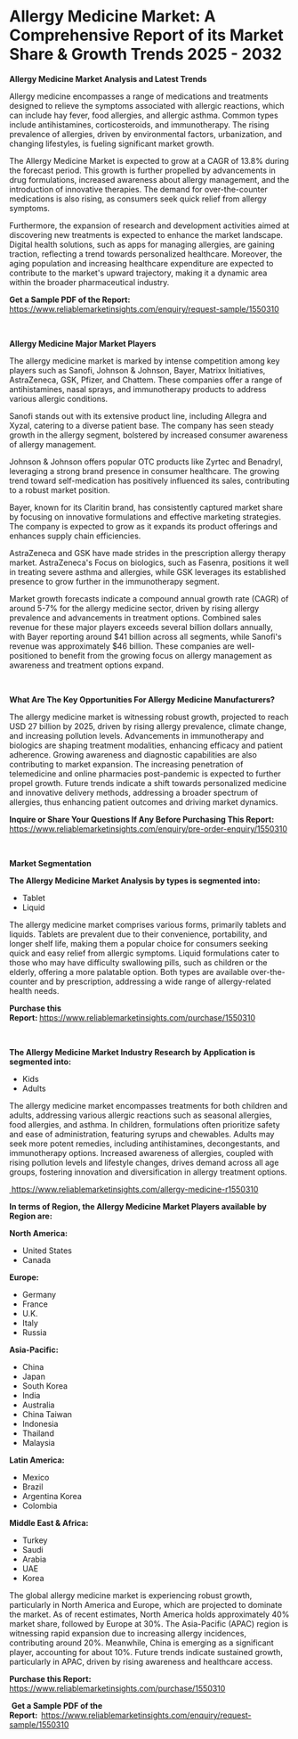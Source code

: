 <p><h1>Allergy Medicine Market: A Comprehensive Report of its Market Share & Growth Trends 2025 - 2032</h1></p><p><strong>Allergy Medicine Market Analysis and Latest Trends</strong></p>
<p><p>Allergy medicine encompasses a range of medications and treatments designed to relieve the symptoms associated with allergic reactions, which can include hay fever, food allergies, and allergic asthma. Common types include antihistamines, corticosteroids, and immunotherapy. The rising prevalence of allergies, driven by environmental factors, urbanization, and changing lifestyles, is fueling significant market growth.</p><p>The Allergy Medicine Market is expected to grow at a CAGR of 13.8% during the forecast period. This growth is further propelled by advancements in drug formulations, increased awareness about allergy management, and the introduction of innovative therapies. The demand for over-the-counter medications is also rising, as consumers seek quick relief from allergy symptoms. </p><p>Furthermore, the expansion of research and development activities aimed at discovering new treatments is expected to enhance the market landscape. Digital health solutions, such as apps for managing allergies, are gaining traction, reflecting a trend towards personalized healthcare. Moreover, the aging population and increasing healthcare expenditure are expected to contribute to the market's upward trajectory, making it a dynamic area within the broader pharmaceutical industry.</p></p>
<p><strong>Get a Sample PDF of the Report:&nbsp;</strong> <a href="https://www.reliablemarketinsights.com/enquiry/request-sample/1550310?utm_campaign=2643&utm_medium=2&utm_source=Github&utm_content=ia&utm_term=19042025&utm_id=allergy-medicine">https://www.reliablemarketinsights.com/enquiry/request-sample/1550310</a></p>
<p>&nbsp;</p>
<p><strong>Allergy Medicine Major Market Players</strong></p>
<p><p>The allergy medicine market is marked by intense competition among key players such as Sanofi, Johnson & Johnson, Bayer, Matrixx Initiatives, AstraZeneca, GSK, Pfizer, and Chattem. These companies offer a range of antihistamines, nasal sprays, and immunotherapy products to address various allergic conditions.</p><p>Sanofi stands out with its extensive product line, including Allegra and Xyzal, catering to a diverse patient base. The company has seen steady growth in the allergy segment, bolstered by increased consumer awareness of allergy management.</p><p>Johnson & Johnson offers popular OTC products like Zyrtec and Benadryl, leveraging a strong brand presence in consumer healthcare. The growing trend toward self-medication has positively influenced its sales, contributing to a robust market position.</p><p>Bayer, known for its Claritin brand, has consistently captured market share by focusing on innovative formulations and effective marketing strategies. The company is expected to grow as it expands its product offerings and enhances supply chain efficiencies.</p><p>AstraZeneca and GSK have made strides in the prescription allergy therapy market. AstraZeneca's Focus on biologics, such as Fasenra, positions it well in treating severe asthma and allergies, while GSK leverages its established presence to grow further in the immunotherapy segment.</p><p>Market growth forecasts indicate a compound annual growth rate (CAGR) of around 5-7% for the allergy medicine sector, driven by rising allergy prevalence and advancements in treatment options. Combined sales revenue for these major players exceeds several billion dollars annually, with Bayer reporting around $41 billion across all segments, while Sanofi's revenue was approximately $46 billion. These companies are well-positioned to benefit from the growing focus on allergy management as awareness and treatment options expand.</p></p>
<p>&nbsp;</p>
<p><strong>What Are The Key Opportunities For Allergy Medicine Manufacturers?</strong></p>
<p><p>The allergy medicine market is witnessing robust growth, projected to reach USD 27 billion by 2025, driven by rising allergy prevalence, climate change, and increasing pollution levels. Advancements in immunotherapy and biologics are shaping treatment modalities, enhancing efficacy and patient adherence. Growing awareness and diagnostic capabilities are also contributing to market expansion. The increasing penetration of telemedicine and online pharmacies post-pandemic is expected to further propel growth. Future trends indicate a shift towards personalized medicine and innovative delivery methods, addressing a broader spectrum of allergies, thus enhancing patient outcomes and driving market dynamics.</p></p>
<p><strong>Inquire or Share Your Questions If Any Before Purchasing This Report:</strong> <a href="https://www.reliablemarketinsights.com/enquiry/pre-order-enquiry/1550310?utm_campaign=2643&utm_medium=2&utm_source=Github&utm_content=ia&utm_term=19042025&utm_id=allergy-medicine">https://www.reliablemarketinsights.com/enquiry/pre-order-enquiry/1550310</a></p>
<p>&nbsp;</p>
<p><strong>Market Segmentation</strong></p>
<p><strong>The Allergy Medicine Market Analysis by types is segmented into:</strong></p>
<p><ul><li>Tablet</li><li>Liquid</li></ul></p>
<p><p>The allergy medicine market comprises various forms, primarily tablets and liquids. Tablets are prevalent due to their convenience, portability, and longer shelf life, making them a popular choice for consumers seeking quick and easy relief from allergic symptoms. Liquid formulations cater to those who may have difficulty swallowing pills, such as children or the elderly, offering a more palatable option. Both types are available over-the-counter and by prescription, addressing a wide range of allergy-related health needs.</p></p>
<p><strong>Purchase this Report:&nbsp;</strong><a href="https://www.reliablemarketinsights.com/purchase/1550310?utm_campaign=2643&utm_medium=2&utm_source=Github&utm_content=ia&utm_term=19042025&utm_id=allergy-medicine">https://www.reliablemarketinsights.com/purchase/1550310</a></p>
<p>&nbsp;</p>
<p><strong>The Allergy Medicine Market Industry Research by Application is segmented into:</strong></p>
<p><ul><li>Kids</li><li>Adults</li></ul></p>
<p><p>The allergy medicine market encompasses treatments for both children and adults, addressing various allergic reactions such as seasonal allergies, food allergies, and asthma. In children, formulations often prioritize safety and ease of administration, featuring syrups and chewables. Adults may seek more potent remedies, including antihistamines, decongestants, and immunotherapy options. Increased awareness of allergies, coupled with rising pollution levels and lifestyle changes, drives demand across all age groups, fostering innovation and diversification in allergy treatment options.</p></p>
<p><a href="https://www.reliablemarketinsights.com/allergy-medicine-r1550310?utm_campaign=2643&utm_medium=2&utm_source=Github&utm_content=ia&utm_term=19042025&utm_id=allergy-medicine">&nbsp;https://www.reliablemarketinsights.com/allergy-medicine-r1550310</a></p>
<p><strong>In terms of Region, the Allergy Medicine Market Players available by Region are:</strong></p>
<p>
    <p> <strong> North America: </strong>
        <ul>
            <li>United States</li>
            <li>Canada</li>
        </ul>
        </p> 
    <p> <strong> Europe: </strong>
        <ul>
            <li>Germany</li>
            <li>France</li>
            <li>U.K.</li>
            <li>Italy</li>
            <li>Russia</li>
        </ul>
        </p> 
    <p> <strong> Asia-Pacific: </strong>
        <ul>
            <li>China</li>
            <li>Japan</li>
            <li>South Korea</li>
            <li>India</li>
            <li>Australia</li>
            <li>China Taiwan</li>
            <li>Indonesia</li>
            <li>Thailand</li>
            <li>Malaysia</li>
        </ul>
        </p> 
    <p> <strong> Latin America: </strong>
        <ul>
            <li>Mexico</li>
            <li>Brazil</li>
            <li>Argentina Korea</li>
            <li>Colombia</li>
        </ul>
        </p> 
    <p> <strong> Middle East & Africa: </strong>
        <ul>
            <li>Turkey</li>
            <li>Saudi</li>
            <li>Arabia</li>
            <li>UAE</li>
            <li>Korea</li>
        </ul>
    </p>
    </p>
<p><p>The global allergy medicine market is experiencing robust growth, particularly in North America and Europe, which are projected to dominate the market. As of recent estimates, North America holds approximately 40% market share, followed by Europe at 30%. The Asia-Pacific (APAC) region is witnessing rapid expansion due to increasing allergy incidences, contributing around 20%. Meanwhile, China is emerging as a significant player, accounting for about 10%. Future trends indicate sustained growth, particularly in APAC, driven by rising awareness and healthcare access.</p></p>
<p><strong>Purchase this Report: </strong><a href="https://www.reliablemarketinsights.com/purchase/1550310?utm_campaign=2643&utm_medium=2&utm_source=Github&utm_content=ia&utm_term=19042025&utm_id=allergy-medicine">https://www.reliablemarketinsights.com/purchase/1550310</a></p>
<p>&nbsp;<strong>Get a Sample PDF of the Report:&nbsp;&nbsp;</strong><a href="https://www.reliablemarketinsights.com/enquiry/request-sample/1550310?utm_campaign=2643&utm_medium=2&utm_source=Github&utm_content=ia&utm_term=19042025&utm_id=allergy-medicine">https://www.reliablemarketinsights.com/enquiry/request-sample/1550310</a></p>
<p><strong></strong></p>
<p><p></p><p></p><p></p></p>